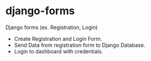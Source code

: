 # django-forms
Django forms (ex. Registration, Login)

* Create Registration and Login Form.
* Send Data from registration form to Django Database.
* Login to dashboard with credentials.